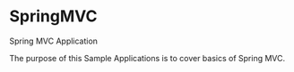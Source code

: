SpringMVC
=========

Spring MVC Application

The purpose of this Sample Applications is to cover basics of Spring MVC.
